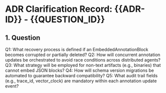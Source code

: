 # ADR Clarification Record: {{ADR-ID}} - {{QUESTION_ID}}

## 1. Question

Q1: What recovery process is defined if an EmbeddedAnnotationBlock becomes corrupted or partially deleted?
Q2: How will concurrent annotation updates be orchestrated to avoid race conditions across distributed agents?
Q3: What strategy will be employed for non-text artifacts (e.g., binaries) that cannot embed JSON blocks?
Q4: How will schema version migrations be automated to guarantee backward compatibility?
Q5: What audit trail fields (e.g., trace_id, vector_clock) are mandatory within each annotation update event?

